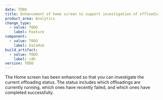 ```yaml
---
date: TODO
title: Enhancement of home screen to support investigation of offloading status
product_area: Analytics
change_type:
  - value: TODO
    label: Feature
component:
  - value: TODO
    label: DataHub
build_artifact:
  - value: TODO
    label: cdh
version: TODO
---
```

The Home screen has been enhanced so that you can investigate the current offloading status. The status includes which offloadings are currently running, which ones have recently failed, and which ones have completed successfully.